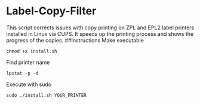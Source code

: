 # Label-Copy-Filter
This script corrects issues with copy printing on ZPL and EPL2 label printers installed in Linux via CUPS. It speeds up the printing process and shows the progress of the copies.
##Instructions
Make executable
```
chmod +x install.sh
```
Find printer name
```
lpstat -p -d
```
Execute with sudo
```
sudo ./install.sh YOUR_PRINTER
```

